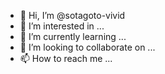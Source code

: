 - 👋 Hi, I’m @sotagoto-vivid
- 👀 I’m interested in ...
- 🌱 I’m currently learning ...
- 💞️ I’m looking to collaborate on ...
- 📫 How to reach me ...

<!---
sotagoto-vivid/sotagoto-vivid is a ✨ special ✨ repository because its `README.md` (this file) appears on your GitHub profile.
You can click the Preview link to take a look at your changes.
--->
